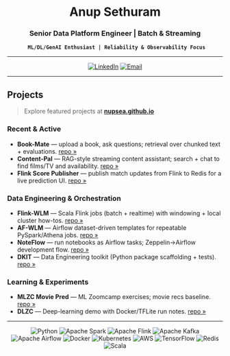 <div align="center">

# Anup Sethuram

### Senior Data Platform Engineer | Batch & Streaming 

**` ML/DL/GenAI Enthusiast | Reliability & Observability Focus`**

---

[![LinkedIn](https://img.shields.io/badge/LinkedIn-Connect-0077B5?style=for-the-badge&logo=linkedin)](https://linkedin.com/in/anup-sethuram-3916106/)
[![Email](https://img.shields.io/badge/Email-eanups@gmail.com-D14836?style=for-the-badge&logo=gmail&logoColor=white)](mailto:eanups@gmail.com)

</div>

---

## Projects

> Explore featured projects at **[nupsea.github.io](https://nupsea.github.io)**

### Recent & Active

- **Book-Mate** — upload a book, ask questions; retrieval over chunked text + evaluations. [repo »](https://github.com/nupsea/book-mate)
- **Content-Pal** — RAG-style streaming content assistant; search + chat to find films/TV and availability. [repo »](https://github.com/nupsea/content-pal)
- **Flink Score Publisher** — publish match updates from Flink to Redis for a live prediction UI. [repo »](https://github.com/nupsea/flink-score-pub)

### Data Engineering & Orchestration

- **Flink-WLM** — Scala Flink jobs (batch + realtime) with windowing + local cluster how-tos. [repo »](https://github.com/nupsea/flink-wlm)
- **AF-WLM** — Airflow dataset-driven templates for repeatable PySpark/Athena jobs. [repo »](https://github.com/nupsea/af-wlm)
- **NoteFlow** — run notebooks as Airflow tasks; Zeppelin→Airflow development flow. [repo »](https://github.com/nupsea/noteflow)
- **DKIT** — Data Engineering toolkit (Python package scaffolding + tests). [repo »](https://github.com/nupsea/dkit)

### Learning & Experiments

- **MLZC Movie Pred** — ML Zoomcamp exercises; movie recs baseline. [repo »](https://github.com/nupsea/mlzc-movie-pred)
- **DLZC** — Deep-learning demo with Docker/TFLite run notes. [repo »](https://github.com/nupsea/dlzc)

---

<div align="center">

![Python](https://img.shields.io/badge/Python-3776AB?style=flat&logo=python&logoColor=white)
![Apache Spark](https://img.shields.io/badge/Apache_Spark-E25A1C?style=flat&logo=apachespark&logoColor=white)
![Apache Flink](https://img.shields.io/badge/Apache_Flink-E6526F?style=flat&logo=apacheflink&logoColor=white)
![Apache Kafka](https://img.shields.io/badge/Apache_Kafka-231F20?style=flat&logo=apachekafka&logoColor=white)
![Apache Airflow](https://img.shields.io/badge/Apache_Airflow-017CEE?style=flat&logo=apacheairflow&logoColor=white)
![Docker](https://img.shields.io/badge/Docker-2496ED?style=flat&logo=docker&logoColor=white)
![Kubernetes](https://img.shields.io/badge/Kubernetes-326CE5?style=flat&logo=kubernetes&logoColor=white)
![AWS](https://img.shields.io/badge/AWS-232F3E?style=flat&logo=amazonaws&logoColor=white)
![TensorFlow](https://img.shields.io/badge/TensorFlow-FF6F00?style=flat&logo=tensorflow&logoColor=white)
![Redis](https://img.shields.io/badge/Redis-DC382D?style=flat&logo=redis&logoColor=white)
![Scala](https://img.shields.io/badge/Scala-DC322F?style=flat&logo=scala&logoColor=white)

</div>
